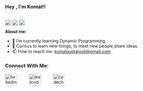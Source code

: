 

### Hey , I'm Komal!!

<br/>


<a href="https://twitter.com/KomalGuptaa?s=08">
<img align="left" alt="Komal Gupta| Twitter" width="20px" src="https://cdn.jsdelivr.net/npm/simple-icons@v3/icons/twitter.svg" />
</a>
<a href="https://www.linkedin.com/in/komal-gupta-104181191">
<img align="left" alt="Sanket's LinkdeIN" width="20px" src="https://cdn.jsdelivr.net/npm/simple-icons@v3/icons/linkedin.svg" />
</a>

<a href="https://www.instagram.com/guptaa__komal/">
<img align="left" alt="Komal's Instagram" width="20px" src="https://cdn.jsdelivr.net/npm/simple-icons@v3/icons/instagram.svg" />
</a>


<br/>

             


**About me:**

- 🌱 I’m currently learning Dynamic Programming.
- 💬 Curious to learn new things, to meet new people,share ideas.
- 📫 How to reach me: komalguptajyoti@gmail.com

### Connect With Me:

[<img src='https://cdn.jsdelivr.net/npm/simple-icons@3.0.1/icons/linkedin.svg' alt='linkedin' height='40' title='LinkedIn'>](linkedin.com/in/komal-gupta-104181191/) &nbsp; &nbsp; &nbsp;&nbsp; &nbsp; [<img src='https://cdn.jsdelivr.net/npm/simple-icons@3.0.1/icons/leetcode.svg' alt='leetcode' height='40' title='Leetcode'>](https://leetcode.com/komalguptajyoti/)&nbsp; &nbsp; &nbsp;  &nbsp; &nbsp; [<img src='https://cdn.jsdelivr.net/npm/simple-icons@3.0.1/icons/codechef.svg' alt='codechef' height='40' title='CodeChef'>](https://www.codechef.com/users/komal_0522)  



